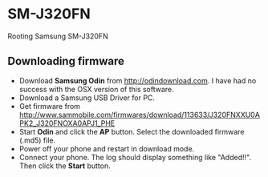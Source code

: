 # SM-J320FN

Rooting Samsung SM-J320FN

Downloading firmware
--------------------
* Download **Samsung Odin** from http://odindownload.com. I have had no success with the OSX version of this software.
* Download a Samsung USB Driver for PC.
* Get firmware from http://www.sammobile.com/firmwares/download/113633/J320FNXXU0APK2_J320FNOXA0APJ1_PHE
* Start **Odin** and click the **AP** button. Select the downloaded firmware (.md5) file.
* Power off your phone and restart in download mode.
* Connect your phone. The log should display something like "Added!!". Then click the **Start** button.

